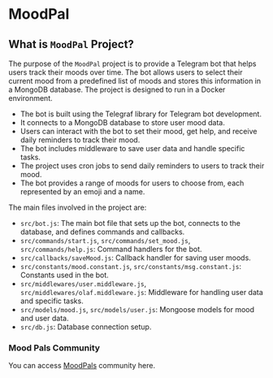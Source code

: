 # MoodPal

## What is `MoodPal` Project?
The purpose of the `MoodPal` project is to provide a Telegram bot that helps users track their moods over time. The bot allows users to select their current mood from a predefined list of moods and stores this information in a MongoDB database. The project is designed to run in a Docker environment.

* The bot is built using the Telegraf library for Telegram bot development.
* It connects to a MongoDB database to store user mood data.
* Users can interact with the bot to set their mood, get help, and receive daily reminders to track their mood.
* The bot includes middleware to save user data and handle specific tasks.
* The project uses cron jobs to send daily reminders to users to track their mood.
* The bot provides a range of moods for users to choose from, each represented by an emoji and a name.

The main files involved in the project are:
* `src/bot.js`: The main bot file that sets up the bot, connects to the database, and defines commands and callbacks.
* `src/commands/start.js`, `src/commands/set_mood.js`, `src/commands/help.js`: Command handlers for the bot.
* `src/callbacks/saveMood.js`: Callback handler for saving user moods.
* `src/constants/mood.constant.js`, `src/constants/msg.constant.js`: Constants used in the bot.
* `src/middlewares/user.middleware.js`, `src/middlewares/olaf.middleware.js`: Middleware for handling user data and specific tasks.
* `src/models/mood.js`, `src/models/user.js`: Mongoose models for mood and user data.
* `src/db.js`: Database connection setup.

### Mood Pals Community
You can access [MoodPals](https://t.me/MoodPals) community here.
